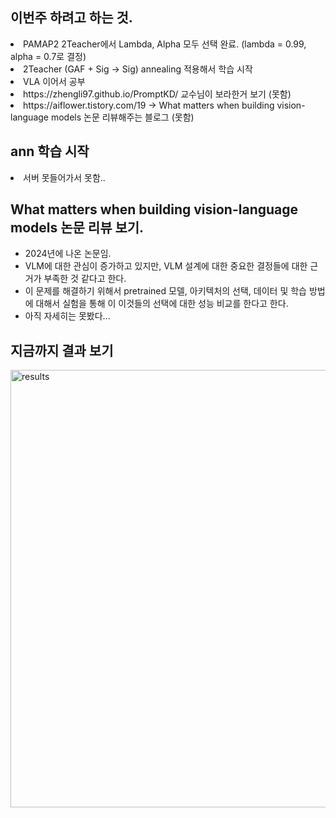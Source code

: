 ## 이번주 하려고 하는 것.
<li> PAMAP2 2Teacher에서 Lambda, Alpha 모두 선택 완료. (lambda = 0.99, alpha = 0.7로 결정) </li>
<li> 2Teacher (GAF + Sig → Sig) annealing 적용해서 학습 시작 </li>
<li> VLA 이어서 공부 </li>
<li> https://zhengli97.github.io/PromptKD/ 교수님이 보라한거 보기 (못함) </li>
<li> https://aiflower.tistory.com/19 -> What matters when building vision-language models 논문 리뷰해주는 블로그 (못함)  </li>

## ann 학습 시작
<li> 서버 못들어가서 못함.. </li>

## What matters when building vision-language models 논문 리뷰 보기.
- 2024년에 나온 논문임.
- VLM에 대한 관심이 증가하고 있지만, VLM 설계에 대한 중요한 결정들에 대한 근거가 부족한 것 같다고 한다.
- 이 문제를 해결하기 위해서 pretrained 모델, 아키텍처의 선택, 데이터 및 학습 방법에 대해서 실험을 통해 이 이것들의 선택에 대한 성능 비교를 한다고 한다.
- 아직 자세히는 못봤다...

## 지금까지 결과 보기

<img src="https://github.com/wjdwocks/ML-DNN/raw/main/markdown/25년/25.5.9/PAMAP_result.png" alt="results" width="700">